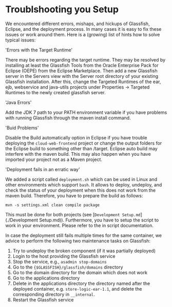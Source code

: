 # Troublshooting you Setup

We encountered different errors, mishaps, and hickups of Glassfish,
Eclipse, and the deployment process. In many cases it is easy to fix
these issues or work around them. Here is a (growing) list of hints
how to solve typical issues:

'Errors with the Target Runtime'

There may be errors regarding the target runtime. They may be resolved
by installing at least the Glassfish Tools from the Oracle Enterprise
Pack for Eclipse (OEPE) from the Eclipse Marketplace. Then add a new
Glassfish server in the Servers view with the Server root directory of
your existing Glassfish installation. After this, change the Targeted
Runtimes of the ear, ejb, webservice and java-utils projects under
Properties -> Targeted Runtimes to the newly created glassfish server.

'Java Errors'

Add the JDK 7 path to your PATH environment variable if you have
problems with running Glassfish through the maven install command.

'Buid Problems'

Disable the Build automatically option in Eclipse if you have trouble 
deploying the `cloud-web-frontend` project or change the output folders
for the Eclipse build to something other than /target. Eclipse auto
build may interfere with the maven build. This may also happen when you
have imported your project not as a Maven project.

'Deployment fails in an erratic way'

We added a script called `deployment.sh` which can be used in Linux and
other environments which support `bash`. It allows to deploy, undeploy,
and check the status of your deployment when this does not work from the
maven build. Therefore, you have to prepare the build as follows:

`mvn -s settings.xml clean compile package`

This must be done for both projects (see [`Development Setup.md`](./Development Setup.md)). 
Furthermore, you have to setup the script to work in your environment.
Please refer to the in script documentation.

In case the deployment still fails multiple times for the same
container, we advice to perform the following two maintenance tasks on 
Glassfish:

1. Try to undeploy the broken component (if it was partially deployed)
2. Login to the host providing the Glassfish service
3. Stop the service, e.g., `asadmin stop-domains` 
4. Go to the `{$GLASSFISH}/glassfish/domains` directory
5. Go to the domain directory for the domain which does not work
6. Go to the applications directory
7. Delete in the applications directory the directory named after the
   deployed container, e.g. `store-logic-ear-1.1`, and delete the
   corresponding directory in `__internal`.
8. Restart the Glassfish service



